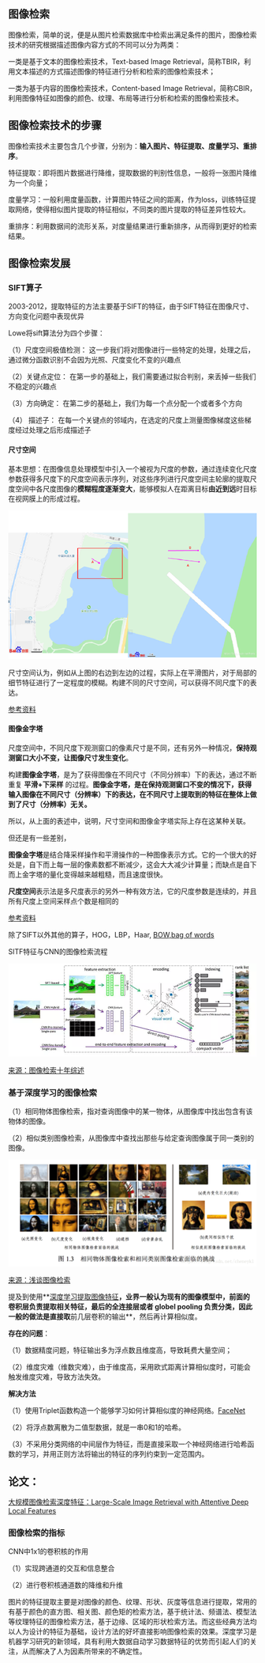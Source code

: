 ## 图像检索

图像检索，简单的说，便是从图片检索数据库中检索出满足条件的图片，图像检索技术的研究根据描述图像内容方式的不同可以分为两类：

一类是基于文本的图像检索技术，Text-based Image Retrieval，简称TBIR，利用文本描述的方式描述图像的特征进行分析和检索的图像检索技术；

一类为基于内容的图像检索技术，Content-based Image Retrieval，简称CBIR，利用图像特征如图像的颜色、纹理、布局等进行分析和检索的图像检索技术。

## 图像检索技术的步骤

图像检索技术主要包含几个步骤，分别为：**输入图片、特征提取、度量学习、重排序**。

特征提取：即将图片数据进行降维，提取数据的判别性信息，一般将一张图片降维为一个向量；

度量学习：一般利用度量函数，计算图片特征之间的距离，作为loss，训练特征提取网络，使得相似图片提取的特征相似，不同类的图片提取的特征差异性较大。

重排序：利用数据间的流形关系，对度量结果进行重新排序，从而得到更好的检索结果。

## 图像检索发展

### SIFT算子

2003-2012，提取特征的方法主要基于SIFT的特征，由于SIFT特征在图像尺寸、方向变化问题中表现优异

Lowe将sift算法分为四个步骤：

（1）尺度空间极值检测： 这一步我们将对图像进行一些特定的处理，处理之后，通过微分函数识别不会因为光照、尺度变化不变的兴趣点

（2）关键点定位： 在第一步的基础上，我们需要通过拟合判别，来丢掉一些我们不稳定的兴趣点

（3）方向确定： 在第二步的基础上，我们为每一个点分配一个或者多个方向

（4） 描述子： 在每一个关键点的邻域内，在选定的尺度上测量图像梯度这些梯度经过处理之后形成描述子



#### 尺寸空间

基本思想：在图像信息处理模型中引入一个被视为尺度的参数，通过连续变化尺度参数获得多尺度下的尺度空间表示序列，对这些序列进行尺度空间主轮廓的提取尺度空间中各尺度图像的**模糊程度逐渐变大**，能够模拟人在距离目标**由近到远**时目标在视网膜上的形成过程。

![](../image/尺寸空间1.png)

尺寸空间认为，例如从上图的右边到左边的过程，实际上在平滑图片，对于局部的细节特征进行了一定程度的模糊。构建不同的尺寸空间，可以获得不同尺度下的表达。

[参考资料](https://www.cnblogs.com/shine-lee/p/10037463.html)

#### 图像金字塔

尺度空间中，不同尺度下观测窗口的像素尺寸是不同，还有另外一种情况，**保持观测窗口大小不变，让图像尺寸发生变化**。

构建**图像金字塔**，是为了获得图像在不同尺寸（不同分辨率）下的表达，通过不断重复 **平滑+下采样** 的过程。**图像金字塔，是在保持观测窗口不变的情况下，获得输入图像在不同尺寸（分辨率）下的表达，在不同尺寸上提取到的特征在整体上做到了尺寸（分辨率）无关。**



所以，从上面的表述中，说明，尺寸空间和图像金字塔实际上存在这某种关联。

但还是有一些差别，

**图像金字塔**是结合降采样操作和平滑操作的一种图像表示方式。它的一个很大的好处是，自下而上每一层的像素数都不断减少，这会大大减少计算量；而缺点是自下而上金字塔的量化变得越来越粗糙，而且速度很快。

**尺度空间**表示法是多尺度表示的另外一种有效方法，它的尺度参数是连续的，并且所有尺度上空间采样点个数是相同的

[参考资料](https://www.cnblogs.com/ct1104/p/4480928.html)

除了SIFT以外其他的算子，HOG，LBP，Haar, [BOW,bag of words](https://blog.csdn.net/tiandijun/article/details/51143765)

SITF特征与CNN的图像检索流程

![](../image/IR-1.1.webp)

[来源：图像检索十年综述](https://www.jianshu.com/p/ebf6fbdb44e9)



### 基于深度学习的图像检索

（1）相同物体图像检索，指对查询图像中的某一物体，从图像库中找出包含有该物体的图像。

（2）相似类别图像检索，从图像库中查找出那些与给定查询图像属于同一类别的图像。

![](../image/IR-1.2.png)

[来源：浅谈图像检索](https://blog.csdn.net/cheneykl/article/details/80292263)

提及到使用**[深度学习提取图像特征](https://baijiahao.baidu.com/s?id=1606109643899679187&wfr=spider&for=pc)**，业界一般认为现有的图像模型中，前面的卷积层负责提取相关特征，最后的全连接层或者 globel pooling 负责分类，因此一般的做法是直接取**前几层卷积的输出**，然后再计算相似度。

**存在的问题**：

（1）数据精度问题，特征输出多为浮点数且维度高，导致耗费大量空间；

（2）维度灾难（维数灾难），由于维度高，采用欧式距离计算相似度时，可能会触发维度灾难，导致方法失效。

**解决方法**

（1）使用Triplet函数构造一个能够学习如何计算相似度的神经网络。[FaceNet](https://blog.csdn.net/u013044310/article/details/79556099)

（2）将浮点数离散为二值型数据，就是一串0和1的哈希。

（3）不采用分类网络的中间层作为特征，而是直接采取一个神经网络进行哈希函数的学习，并用正则方法将输出的特征的序列约束到一定范围内。



## 论文：

[大规模图像检索深度特征：Large-Scale Image Retrieval with Attentive Deep Local Features](https://blog.csdn.net/wangxinsheng0901/article/details/81906696)



### 图像检索的指标



CNN中1x1的卷积核的作用

（1）实现跨通道的交互和信息整合

（2）进行卷积核通道数的降维和升维



图片的特征提取主要是对图像的颜色、纹理、形状、灰度等信息进行提取，常用的有基于颜色的直方图、相关图、颜色矩的检索方法，基于统计法、频谱法、模型法等纹理特征的图像检索方法，基于边缘、区域的形状检索方法。而这些经典方法均以人为设计的特征为基础，设计方法的好坏直接影响图像检索的效果。深度学习是机器学习研究的新领域，具有利用大数据自动学习数据特征的优势而引起人们的关注，从而解决了人为因素所带来的不确定性。

